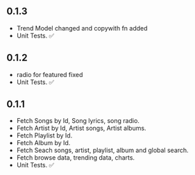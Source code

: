 ## 0.1.3
* Trend Model changed and copywith fn added
* Unit Tests. ✅


## 0.1.2
* radio for featured fixed 
* Unit Tests. ✅

## 0.1.1

* Fetch Songs by Id, Song lyrics, song radio.
* Fetch Artist by Id, Artist songs, Artist albums.
* Fetch Playlist by Id.
* Fetch Album by Id.
* Fetch Seach songs, artist, playlist, album and global search.
* Fetch browse data, trending data, charts.
* Unit Tests. ✅
